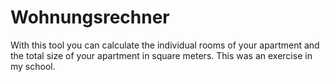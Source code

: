 # Wohnungsrechner

With this tool you can calculate the individual rooms of your apartment and the total size of your apartment in square meters. This was an exercise in my school.
